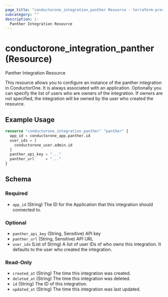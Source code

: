 ```yaml
---
page_title: "conductorone_integration_panther Resource - terraform-provider-conductorone"
subcategory: ""
description: |-
  Panther Integration Resource
---
```


# conductorone_integration_panther (Resource)

Panther Integration Resource

This resource allows you to configure an instance of the panther integration in ConductorOne.
It is always associated with an application. Optionally you can specify the list of users who are owners of the integration.
If owners are not specified, the integration will be owned by the user who created the resource.

## Example Usage

```terraform
resource "conductorone_integration_panther" "panther" {
  app_id = conductorone_app.panther.id
  user_ids = [
    conductorone_user.admin.id
  ]
  panther_api_key = "..."
  panther_url     = "..."
}
```

<!-- schema generated by tfplugindocs -->
## Schema

### Required

- `app_id` (String) The ID for the Application that this integration should connected to.

### Optional

- `panther_api_key` (String, Sensitive) API key
- `panther_url` (String, Sensitive) API URL
- `user_ids` (List of String) A list of user IDs of who owns this integration. It defaults to the user who created the integration.

### Read-Only

- `created_at` (String) The time this integration was created.
- `deleted_at` (String) The time this integration was deleted.
- `id` (String) The ID of this integration.
- `updated_at` (String) The time this integration was last updated.
